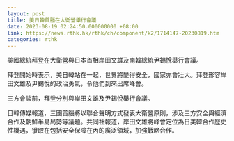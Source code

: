 ```yaml
---
layout: post
title: 美日韓首腦在大衛營舉行會議
date: 2023-08-19 02:24:50.000000000 +08:00
link: https://news.rthk.hk/rthk/ch/component/k2/1714147-20230819.htm
categories: rthk
---
```


美國總統拜登在大衛營與日本首相岸田文雄及南韓總統尹錫悅舉行會議。

拜登開始時表示，美日韓站在一起，世界將變得安全，國家亦會壯大。拜登形容岸田文雄及尹錫悅的政治勇氣，令他們到來出席峰會。

三方會談前，拜登分別與岸田文雄及尹錫悅舉行會議。

日韓傳媒報道，三國首腦將以聯合聲明方式發表大衛營原則，涉及三方安全與經濟合作及朝鮮半島局勢等議題。共同社報道，岸田文雄將峰會定位為日美韓合作歷史性機遇，爭取在包括安全保障在內的廣泛領域，加強戰略合作。
